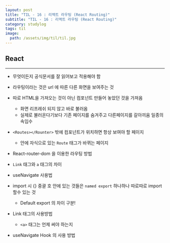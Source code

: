 ```yaml
---
layout: post
title: "TIL - 16 : 리액트 라우팅 (React Routing)"
subtitle: "TIL - 16 : 리액트 라우팅 (React Routing)"
category: studylog
tags: til
image:
  path: /assets/img/til/til.jpg
---
```



<!--more-->
## React  
---  

* 무엇이든지 공식문서를 잘 읽어보고 적용해야 함  

* 라우팅이라는 것은 url 에 따른 다른 화면을 보여주는 것  

* 따로 HTML을 가져오는 것이 아닌 컴포넌트 만들어 놓았던 것을 가져옴  
  * 화면 리프레쉬 되지 않고 바로 불러옴  
  * 실제로 불러온다기보다 기존 페이지를 숨겨주고 다른페이지를 갈아끼움 일종의 속임수  

* `<Routes></Rounter>` 밖에 컴포넌트가 위치하면 항상 보여야 할 페이지  
  * 안에 자식으로 있는 `Route` 태그가 바뀌는 페이지  

* React-router-dom 을 이용한 라우팅 방법  

* `Link` 태그와 `a` 태그의 차이  

* useNavigate 사용법  

* import 시 {} 중괄 호 안에 있는 것들은 `named export` 하나하나 따로따로 import 할수 있는 것  
  * Default export 의 차이 구분!  

* Link 태그의 사용방법  
  * `<a>` 태그는 언제 써야 하는지  

* useNavigate Hook 의 사용 방법  